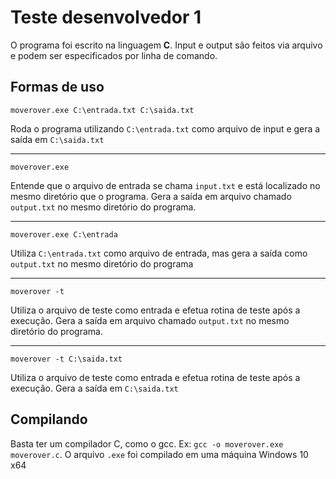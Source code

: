 # Teste desenvolvedor 1

O programa foi escrito na linguagem **C**. Input e output são feitos via arquivo e podem ser especificados por linha de comando.

## Formas de uso

    moverover.exe C:\entrada.txt C:\saida.txt
Roda o programa utilizando `C:\entrada.txt` como arquivo de input e gera a saída em `C:\saida.txt`

---

    moverover.exe
Entende que o arquivo de entrada se chama `input.txt` e está localizado no mesmo diretório que o programa. 
Gera a saída em arquivo chamado `output.txt` no mesmo diretório do programa.

---

    moverover.exe C:\entrada
Utiliza `C:\entrada.txt` como arquivo de entrada, mas gera a saída como `output.txt` no mesmo diretório do programa

---

    moverover -t
Utiliza o arquivo de teste como entrada e efetua rotina de teste após a execução. 
Gera a saída em arquivo chamado `output.txt` no mesmo diretório do programa.

---

    moverover -t C:\saida.txt
Utiliza o arquivo de teste como entrada e efetua rotina de teste após a execução. Gera a saída em `C:\saida.txt`

## Compilando

Basta ter um compilador C, como o gcc. Ex: `gcc -o moverover.exe moverover.c`.
O arquivo `.exe` foi compilado em uma máquina Windows 10 x64